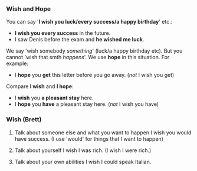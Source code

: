 ### Wish and Hope

You can say '**I wish you luck/every success/a happy birthday**' etc.: 
- **I wish you every success** in the future.
- I saw Denis before the exam and **he wished me luck**.

We say 'wish somebody _something_' (luck/a happy birthday etc). But you cannot 'wish that smth _happens_'.
We use **hope** in this situation. For example:
- I **hope** you **get** this letter before you go away. (_not_ I wish you get)

Compare **I wish** and **I hope**:
- I **wish** you **a pleasant stay** here.
- I **hope** you **have** a pleasant stay here. (_not_ I wish you have)



### Wish (Brett)

1. Talk about someone else and what you want to happen
I wish you would have success. (I use 'would' for things that I want to happen)

2. Talk about yourself
I wish I was rich.  (I wish I were rich.)

3. Talk about your own abilities
I wish I could speak Italian.